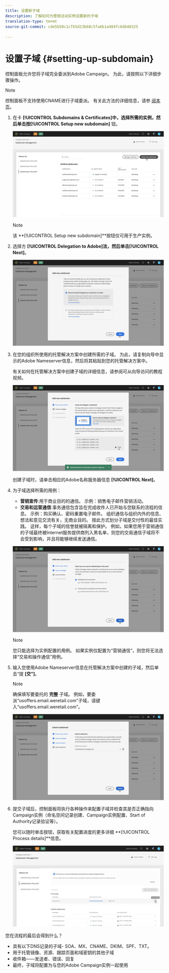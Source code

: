```yaml
---
title: 设置新子域
description: 了解如何为营销活动实例设置新的子域
translation-type: tm+mt
source-git-commit: cde5b58c1cf65d23b68c5fa6b1a484fc6db40325

---
```



# 设置子域 {#setting-up-subdomain}

控制面板允许您将子域完全委派到Adobe Campaign。 为此，请按照以下详细步骤操作。

>[!NOTE]
>
>控制面板不支持使用CNAME进行子域委派。 有关此方法的详细信息，请参 [阅本页](https://helpx.adobe.com/campaign/kb/domain-name-delegation.html)。

1. 在卡 **[!UICONTROL Subdomains & Certificates]**中，选择所需的实例，然后单击按**[!UICONTROL Setup new subdomain]** 钮。

   ![](assets/subdomain1.png)

   >[!NOTE]
   >
   >该 **[!UICONTROL Setup new subdomain]**按钮仅可用于生产实例。

1. 选择方 **[!UICONTROL Delegation to Adobe]**法，然后单击**[!UICONTROL Next]**。

   ![](assets/subdomain3.png)

1. 在您的组织所使用的托管解决方案中创建所需的子域。 为此，请复制向导中显示的Adobe Nameserver信息，然后将其粘贴到您的托管解决方案中。

   有关如何在托管解决方案中创建子域的详细信息，请参阅可从向导访问的教程视频。

   ![](assets/subdomain4.png)

   创建子域时，请单击相应的Adobe名称服务器信息 **[!UICONTROL Next]**。

1. 为子域选择所需的用例：

   * **营销宣传**:用于商业目的的通信。 示例：销售电子邮件营销活动。
   * **交易和运营通信**:事务通信包含旨在完成收件人已开始与您联系的流程的信息。 示例：购买确认、密码重置电子邮件。 组织通信与组织内外的信息、想法和意见交流有关，无商业目的。
   按此方式划分子域是交付性的最佳实践。 这样，每个子域的信誉就被隔离和保护。 例如，如果您用于营销通信的子域最终被Internet服务提供商列入黑名单，则您的交易通信子域将不会受到影响，并且将能够继续发送通信。

   ![](assets/subdomain5.png)

   >[!NOTE]
   >
   >您只能选择为实例配置的用例。 如果实例仅配置为“营销通信”，则您将无法选择“交易和操作通信”用例。

1. 输入您使用Adobe Nameserver信息在托管解决方案中创建的子域，然后单击“提 **[交”]**。

   >[!NOTE]
   >
   > 确保填写要委托的 **完整** 子域。 例如，要委派“usoffers.email.weretail.com”子域，请键入“usoffers.email.weretail.com”。

   ![](assets/subdomain6.png)

1. 提交子域后，控制面板将执行各种操作来配置子域并检查其是否正确指向Campaign实例（命名空间记录创建、Campaign实例配置、Start of Authority记录验证等）。

   您可以随时单击按钮，获取有关配置进度的更多详细 **[!UICONTROL Process details]**信息。

   ![](assets/subdomain7.png)

您在流程的最后会得到什么？
* 具有以下DNS记录的子域- SOA、MX、CNAME、DKIM、SPF、TXT。
* 用于托管镜像、资源、跟踪页面和域密钥的其他子域
* 收件箱——发送者、错误、回复
* 最终，子域将配置为与您的Adobe Campaign实例一起使用
